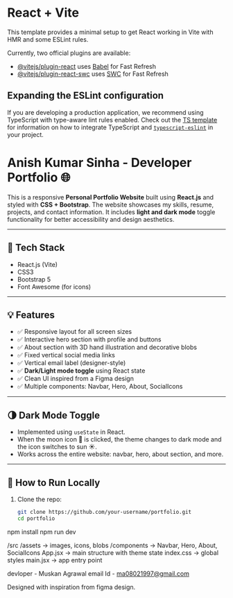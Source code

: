 # React + Vite

This template provides a minimal setup to get React working in Vite with HMR and some ESLint rules.

Currently, two official plugins are available:

- [@vitejs/plugin-react](https://github.com/vitejs/vite-plugin-react/blob/main/packages/plugin-react) uses [Babel](https://babeljs.io/) for Fast Refresh
- [@vitejs/plugin-react-swc](https://github.com/vitejs/vite-plugin-react/blob/main/packages/plugin-react-swc) uses [SWC](https://swc.rs/) for Fast Refresh

## Expanding the ESLint configuration

If you are developing a production application, we recommend using TypeScript with type-aware lint rules enabled. Check out the [TS template](https://github.com/vitejs/vite/tree/main/packages/create-vite/template-react-ts) for information on how to integrate TypeScript and [`typescript-eslint`](https://typescript-eslint.io) in your project.

# Anish Kumar Sinha - Developer Portfolio 🌐

This is a responsive **Personal Portfolio Website** built using **React.js** and styled with **CSS + Bootstrap**. The website showcases my skills, resume, projects, and contact information. It includes **light and dark mode** toggle functionality for better accessibility and design aesthetics.

---

## 🔧 Tech Stack

- React.js (Vite)
- CSS3
- Bootstrap 5
- Font Awesome (for icons)

---

## 💡 Features

- ✅ Responsive layout for all screen sizes
- ✅ Interactive hero section with profile and buttons
- ✅ About section with 3D hand illustration and decorative blobs
- ✅ Fixed vertical social media links
- ✅ Vertical email label (designer-style)
- ✅ **Dark/Light mode toggle** using React state
- ✅ Clean UI inspired from a Figma design
- ✅ Multiple components: Navbar, Hero, About, SocialIcons

---

## 🌗 Dark Mode Toggle

- Implemented using `useState` in React.
- When the moon icon 🌙 is clicked, the theme changes to dark mode and the icon switches to sun ☀️.
- Works across the entire website: navbar, hero, about section, and more.

---

## 🚀 How to Run Locally

1. Clone the repo:

   ```bash
   git clone https://github.com/your-username/portfolio.git
   cd portfolio

npm install
npm run dev

/src
  /assets        → images, icons, blobs
  /components    → Navbar, Hero, About, SocialIcons
  App.jsx        → main structure with theme state
  index.css      → global styles
  main.jsx       → app entry point

devloper - Muskan Agrawal
email Id - ma08021997@gmail.com

Designed with inspiration from figma design.